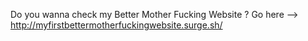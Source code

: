 Do you wanna check my Better Mother Fucking Website ?
Go here --> http://myfirstbettermotherfuckingwebsite.surge.sh/
